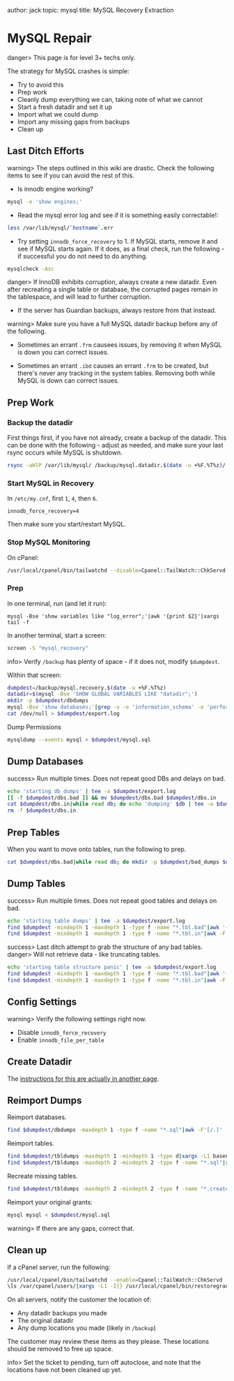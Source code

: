 author: jack
topic: mysql
title: MySQL Recovery Extraction

MySQL Repair
============

danger> This page is for level 3+ techs only.

The strategy for MySQL crashes is simple:

* Try to avoid this
* Prep work
* Cleanly dump everything we can, taking note of what we cannot
* Start a fresh datadir and set it up
* Import what we could dump
* Import any missing gaps from backups
* Clean up

Last Ditch Efforts
------------------

warning> The steps outlined in this wiki are drastic. Check the following items to see if you can avoid the rest of this.

* Is innodb engine working?

```bash
mysql -e 'show engines;'
```

* Read the mysql error log and see if it is something easily correctable!:

```bash
less /var/lib/mysql/`hostname`.err
```

* Try setting `innodb_force_recovery` to 1. If MySQL starts, remove it and see if MySQL starts again. If it does, as a final check, run the following - if successful you do not need to do anything.

```bash
mysqlcheck -Asc
```

danger> If InnoDB exhibits corruption, always create a new datadir. Even after recreating a single table or database, the corrupted pages remain in the tablespace, and will lead to further corruption.

* If the server has Guardian backups, always restore from that instead.

warning> Make sure you have a full MySQL datadir backup before any of the following.

* Sometimes an errant `.frm` causees issues, by removing it when MySQL is down you can correct issues.

* Sometimes an errant `.ibd` causes an errant `.frm` to be created, but there's never any tracking in the system tables. Removing both while MySQL is down can correct issues.

Prep Work
---------

### Backup the datadir ###

First things first, if you have not already, create a backup of the datadir. This can be done with the following - adjust as needed, and make sure your last rsync occurs while MySQL is shutdown.

```bash
rsync -aHlP /var/lib/mysql/ /backup/mysql.datadir.$(date -u +%F.%T%z)/
```


### Start MySQL in Recovery ###

In `/etc/my.cnf`, first `1`, `4`, then `6`.

```mysql
innodb_force_recovery=4
```

Then make sure you start/restart MySQL.

### Stop MySQL Monitoring ###

On cPanel:

```bash
/usr/local/cpanel/bin/tailwatchd --disable=Cpanel::TailWatch::ChkServd
```

### Prep ###

In one terminal, run (and let it run):

```
mysql -Bse 'show variables like "log_error";'|awk '{print $2}'|xargs tail -f
```

In another terminal, start a screen:

```bash
screen -S "mysql_recovery"
```

info> Verify `/backup` has plenty of space - if it does not, modify `$dumpdest`.

Within that screen:

```bash
dumpdest=/backup/mysql.recovery.$(date -u +%F.%T%z)
datadir=$(mysql -Bse 'SHOW GLOBAL VARIABLES LIKE "datadir";')
mkdir -p $dumpdest/dbdumps
mysql -Bse 'show databases;'|grep -v -e 'information_schema' -e 'performance_schema' -e 'mysql' > $dumpdest/dbs.in
cat /dev/null > $dumpdest/export.log
```

Dump Permissions

```bash
mysqldump --events mysql > $dumpdest/mysql.sql
```

Dump Databases
--------------

success> Run multiple times. Does not repeat good DBs and delays on bad.

```bash
echo 'starting db dumps' | tee -a $dumpdest/export.log
[[ -f $dumpdest/dbs.bad ]] && mv $dumpdest/dbs.bad $dumpdest/dbs.in
cat $dumpdest/dbs.in|while read db; do echo 'dumping' $db | tee -a $dumpdest/export.log; mysqldump --single-transaction --triggers --routines --events $db > $dumpdest/dbdumps/$db.sql 2>> $dumpdest/export.log; if [[ $? -ne 0 ]]; then echo $db >> $dumpdest/dbs.bad ; sleep 5 ; rm -f $dumpdest/dbdumps/$db.sql; fi; done
rm -f $dumpdest/dbs.in
```

Prep Tables
-----------

When you want to move onto tables, run the following to prep.

```bash
cat $dumpdest/dbs.bad|while read db; do mkdir -p $dumpdest/bad_dumps $dumpdest/tbldumps/$db; mv $dumpdest/dbdumps/$db.sql $dumpdest/baddbs; echo "SHOW TABLES FROM $db;"|mysql -Bs > $dumpdest/$db.tbl.in; done
```

Dump Tables
-----------

success> Run multiple times. Does not repeat good tables and delays on bad.

```bash
echo 'starting table dumps' | tee -a $dumpdest/export.log
find $dumpdest -mindepth 1 -maxdepth 1 -type f -name "*.tbl.bad"|awk '{orig=$0; gsub(".tbl.bad$", ".tbl.in", $0); print "mv", orig, $0}'|bash
find $dumpdest -mindepth 1 -maxdepth 1 -type f -name "*.tbl.in"|awk -F'/' '{gsub(".tbl.in", "", $NF); print $NF;}'|while read db; do cat $dumpdest/$db.tbl.in|while read tbl; do echo 'dumping' $db $tbl | tee -a $dumpdest/export.log; mysqldump --single-transaction --triggers --routines --events $db $tbl > $dumpdest/tbldumps/$db/$db.$tbl.sql 2>> $dumpdest/export.log; if [[ $? -ne 0 ]] ; then echo $tbl >> $dumpdest/$db.tbl.bad ; sleep 5 ; rm -f $dumpdest/tbldumps/$db/$db.$tbl.sql; fi; done; rm -f $dumpdest/$db.tbl.in; done
```

success> Last ditch attempt to grab the structure of any bad tables.
danger> Will not retrieve data - like truncating tables.

```bash
echo 'starting table structure panic' | tee -a $dumpdest/export.log
find $dumpdest -mindepth 1 -maxdepth 1 -type f -name "*.tbl.bad"|awk '{orig=$0; gsub(".tbl.bad$", ".tbl.in", $0); print "mv", orig, $0}'|bash
find $dumpdest -mindepth 1 -maxdepth 1 -type f -name "*.tbl.in"|awk -F'/' '{gsub(".tbl.in", "", $NF); print $NF;}'|while read db; do cat $dumpdest/$db.tbl.in|while read tbl; do echo 'dumping' $db $tbl | tee -a $dumpdest/export.log; mysqldump --single-transaction --triggers --routines --events --no-data $db $tbl > $dumpdest/tbldumps/$db/$db.$tbl.create 2>> $dumpdest/export.log; if [[ $? -ne 0 ]] ; then echo $tbl >> $dumpdest/$db.tbl.bad ; sleep 5 ; rm -f $dumpdest/tbldumps/$db/$db.$tbl.create; fi; done; rm -f $dumpdest/$db.tbl.in; done
```

Config Settings
---------------

warning> Verify the following settings right now.

* Disable `innodb_force_recovery`
* Enable `innodb_file_per_table`

Create Datadir
--------------

The [instructions for this are actually in another page](/mysql/new_datadir).

Reimport Dumps
--------------

Reimport databases.

```bash
find $dumpdest/dbdumps -maxdepth 1 -type f -name "*.sql"|awk -F'[/.]' '{print $(NF-1)}'|while read db; do echo Importing $db; echo "CREATE DATABASE IF NOT EXISTS \`${db}\`;"|mysql; mysql $db < $dumpdest/dbdumps/$db.sql; done
```

Reimport tables.

```bash
find $dumpdest/tbldumps -maxdepth 1 -mindepth 1 -type d|xargs -L1 basename|awk '{print "CREATE DATABASE IF NOT EXISTS", $0;}'|mysql
find $dumpdest/tbldumps -maxdepth 2 -mindepth 2 -type f -name "*.sql"|xargs -L1 basename|tr '.' ' '|while read db tbl junk; do mysql $db < $dumpdest/tbldumps/$db/$db.$tbl.sql; done
```

Recreate missing tables.

```bash
find $dumpdest/tbldumps -maxdepth 2 -mindepth 2 -type f -name "*.create"|xargs -L1 basename|tr '.' ' '|while read db tbl junk; do mysql $db < $dumpdest/tbldumps/$db/$db.$tbl.sql; done
```

Reimport your original grants:

```bash
mysql mysql < $dumpdest/mysql.sql
```

warning> If there are any gaps, correct that.

Clean up
--------

If a cPanel server, run the following:

```bash
/usr/local/cpanel/bin/tailwatchd --enable=Cpanel::TailWatch::ChkServd
\ls /var/cpanel/users/|xargs -L1 -I{} /usr/local/cpanel/bin/restoregrants --cpuser={} --db=mysql --all
```

On all servers, notify the customer the location of:

* Any datadir backups you made
* The original datadir
* Any dump locations you made (likely in `/backup`)

The customer may review these items as they please. These locations should be removed to free up space.

info> Set the ticket to pending, turn off autoclose, and note that the locations have not been cleaned up yet.
